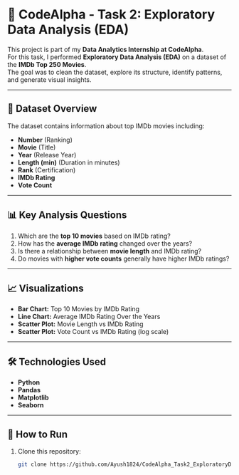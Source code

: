# 🎯 CodeAlpha - Task 2: Exploratory Data Analysis (EDA)

This project is part of my **Data Analytics Internship at CodeAlpha**.  
For this task, I performed **Exploratory Data Analysis (EDA)** on a dataset of the **IMDb Top 250 Movies**.  
The goal was to clean the dataset, explore its structure, identify patterns, and generate visual insights.

---

## 📌 Dataset Overview
The dataset contains information about top IMDb movies including:
- **Number** (Ranking)
- **Movie** (Title)
- **Year** (Release Year)
- **Length (min)** (Duration in minutes)
- **Rank** (Certification)
- **IMDb Rating**
- **Vote Count**

---

## 📊 Key Analysis Questions
1. Which are the **top 10 movies** based on IMDb rating?  
2. How has the **average IMDb rating** changed over the years?  
3. Is there a relationship between **movie length** and IMDb rating?  
4. Do movies with **higher vote counts** generally have higher IMDb ratings?  

---

## 📈 Visualizations
- **Bar Chart:** Top 10 Movies by IMDb Rating  
- **Line Chart:** Average IMDb Rating Over the Years  
- **Scatter Plot:** Movie Length vs IMDb Rating  
- **Scatter Plot:** Vote Count vs IMDb Rating (log scale)  

---

## 🛠️ Technologies Used
- **Python**  
- **Pandas**  
- **Matplotlib**  
- **Seaborn**  

---

## 🚀 How to Run
1. Clone this repository:
   ```bash
   git clone https://github.com/Ayush1824/CodeAlpha_Task2_ExploratoryDataAnalysis.git
